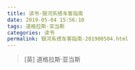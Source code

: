 ```yaml
---
title: 读书·银河系搭车客指南
date: 2019-05-04 15:56:10
tags: 道格拉斯·亚当斯
categories: 读书
permalink: 银河系搭车客指南-201900504.html
---
```


> [英] 道格拉斯·亚当斯

